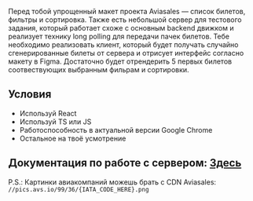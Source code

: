 Перед тобой упрощенный макет проекта Aviasales — список билетов, фильтры и сортировка. Также есть небольшой сервер для тестового задания, который работает схоже с основным backend движком и реализует технику long polling для передачи пачек билетов. Тебе необходимо реализовать клиент, который будет получать случайно сгенерированные билеты от сервера и отрисует интерфейс согласно макету в Figma. Достаточно будет отрендерить 5 первых билетов соотвествующих выбранным фильрам и сортировки.

## Условия

- Используй React
- Используй TS или JS
- Работоспособность в актуальной версии Google Chrome
- Остальное на твоё усмотрение

## Документация по работе с сервером: [Здесь](https://github.com/KosyanMedia/test-tasks/blob/master/aviasales_frontend/server.md)

P.S.: Картинки авиакомпаний можешь брать с CDN Aviasales: `//pics.avs.io/99/36/{IATA_CODE_HERE}.png`
